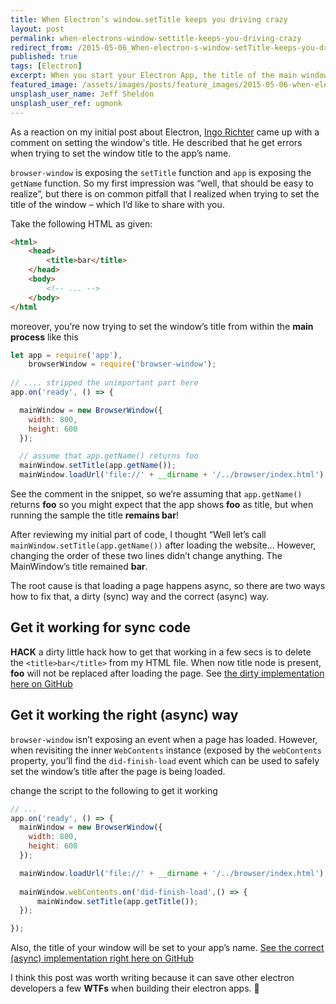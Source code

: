 ```yaml
---
title: When Electron’s window.setTitle keeps you driving crazy
layout: post
permalink: when-electrons-window-settitle-keeps-you-driving-crazy
redirect_from: /2015-05-06_When-electron-s-window-setTitle-keeps-you-driving-crazy-d81aaf0d59e1
published: true
tags: [Electron]
excerpt: When you start your Electron App, the title of the main window may flash. Read this article and learn how to prevent title flashing
featured_image: /assets/images/posts/feature_images/2015-05-06-when-electrons-window-settitle-keeps-you-driving-crazy.jpg
unsplash_user_name: Jeff Sheldon
unsplash_user_ref: ugmonk
---
```


As a reaction on my initial post about Electron, [Ingo Richter](https://github.com/ingorichter) came up with a comment on setting the window's title. He described that he get errors when trying to set the window title to the app’s name.

`browser-window` is exposing the `setTitle` function and `app` is exposing the `getName` function. So my first impression was “well, that should be easy to realize”, but there is on common pitfall that I realized when trying to set the title of the window – which I’d like to share with you.

Take the following HTML as given:

```html
<html>
	<head>
    	<title>bar</title>
    </head>
    <body>
    	<!-- ... -->
    </body>
</html
```

moreover, you’re now trying to set the window’s title from within the **main process** like this

```javascript
let app = require('app'),
    browserWindow = require('browser-window');
    
// .... stripped the unimportant part here
app.on('ready', () => {

  mainWindow = new BrowserWindow({
    width: 800,
    height: 600
  });

  // assume that app.getName() returns foo
  mainWindow.setTitle(app.getName());
  mainWindow.loadUrl('file://' + __dirname + '/../browser/index.html');
```

See the comment in the snippet, so we’re assuming that `app.getName()` returns **foo** so you might expect that the app shows **foo** as title, but when running the sample the title **remains bar**!

After reviewing my initial part of code, I thought “Well let’s call `mainWindow.setTitle(app.getName())` after loading the website… However, changing the order of these two lines didn’t change anything. The MainWindow’s title remained **bar**.

The root cause is that loading a page happens async, so there are two ways how to fix that, a dirty (sync) way and the correct (async) way.

## Get it working for sync code

**HACK** a dirty little hack how to get that working in a few secs is to delete the `<title>bar</title>` from my HTML file. When now title node is present, **foo** will not be replaced after loading the page. See [the dirty implementation here on GitHub](https://github.com/ThorstenHans/electron-angular-es6/commit/00ffc75e4f25bdc94d29dcd5bcc554ed54d8b66a?diff=unified)


## Get it working the right (async) way

`browser-window` isn’t exposing an event when a page has loaded. However, when revisiting the inner `WebContents` instance (exposed by the `webContents` property, you’ll find the `did-finish-load` event which can be used to safely set the window’s title after the page is being loaded.

change the script to the following to get it working

```javascript
// ...
app.on('ready', () => {
  mainWindow = new BrowserWindow({
    width: 800,
    height: 600
  });

  mainWindow.loadUrl('file://' + __dirname + '/../browser/index.html');
    
  mainWindow.webContents.on('did-finish-load',() => {
      mainWindow.setTitle(app.getTitle());
  });

});

```

Also, the title of your window will be set to your app’s name. [See the correct (async) implementation right here on GitHub](https://github.com/ThorstenHans/electron-angular-es6/commit/3db7c3ba285b262405be41da2ef0be09746c7142?diff=unified)

I think this post was worth writing because it can save other electron developers a few **WTFs** when building their electron apps. 🙂


